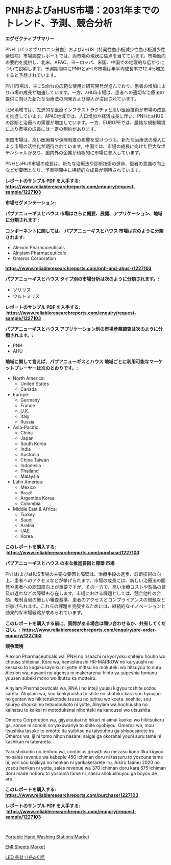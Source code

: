 <p><h1>PNHおよびaHUS市場：2031年までのトレンド、予測、競合分析</h1></p><p><strong>エグゼクティブサマリー</strong></p>
<p><p>PNH（パラオブリロニン貧血）およびaHUS（特発性血小板減少性血小板減少性紫斑病）市場調査レポートでは、両市場の現状に焦点を当てています。市場動向の要約を提供し、北米、APAC、ヨーロッパ、米国、中国での地理的な広がりについて説明します。予測期間中にPNHとaHUS市場は年平均成長率で12.4％増加すると予想されています。</p><p>PNH市場は、主にSolirisの広範な使用と研究開発が進んでおり、患者の増加により市場の成長が加速しています。一方、aHUS市場は、患者への適切な治療法の提供に向けた新たな治療法の開発および導入が注目されています。</p><p>北米地域では、先進的な医療インフラストラクチャと高い医療技術が市場の成長を推進しています。APAC地域では、人口増加や経済成長に伴い、PNHとaHUSの診断と治療への需要が増加しています。一方、EUROPEでは、厳格な規制環境により市場の成長には一定の制約があります。</p><p>米国市場は、高い医療費や保険制度の影響を受けつつも、新たな治療法の導入により市場の活性化が期待されています。中国では、市場の成長に向けた巨大なポテンシャルがあり、国内外の企業が積極的に市場に参入しています。</p><p>PNHとaHUS市場の成長は、新たな治療法や診断技術の進歩、患者の意識の向上などが要因となり、予測期間中に持続的な成長が期待されています。</p></p>
<p><strong>レポートのサンプル PDF を入手する: <a href="https://www.reliableresearchreports.com/enquiry/request-sample/1227103">https://www.reliableresearchreports.com/enquiry/request-sample/1227103</a></strong></p>
<p><strong>市場セグメンテーション:</strong></p>
<p><strong> パプアニューギスとハウス 市場はさらに概要、展開、アプリケーション、地域に分類されます :</strong></p>
<p><strong>コンポーネントに関しては、 パプアニューギスとハウス 市場は次のように分類されます: &nbsp;</strong></p>
<p><ul><li>Alexion Pharmaceuticals</li><li>Alnylam Pharmaceuticals</li><li>Omeros Corporation</li></ul></p>
<p><strong><a href="https://www.reliableresearchreports.com/pnh-and-ahus-r1227103">https://www.reliableresearchreports.com/pnh-and-ahus-r1227103</a></strong></p>
<p><strong> パプアニューギスとハウス タイプ別の市場分析は次のように分類されます。:</strong></p>
<p><ul><li>ソリリス</li><li>ウルトミリス</li></ul></p>
<p><strong>レポートのサンプル PDF を入手する: &nbsp;<a href="https://www.reliableresearchreports.com/enquiry/request-sample/1227103">https://www.reliableresearchreports.com/enquiry/request-sample/1227103</a></strong></p>
<p><strong> パプアニューギスとハウス アプリケーション別の市場産業調査は次のように分類されます。:</strong></p>
<p><ul><li>PNH</li><li>AHU</li></ul></p>
<p><strong>地域に関して言えば、パプアニューギスとハウス 地域ごとに利用可能なマーケットプレーヤーは次のとおりです。:</strong></p>
<p><ul>
    <li>
        North America:
        <ul>
            <li>United States</li>
            <li>Canada</li>
        </ul>
    </li>
    <li>
        Europe:
        <ul>
            <li>Germany</li>
            <li>France</li>
            <li>U.K.</li>
            <li>Italy</li>
            <li>Russia</li>
        </ul>
    </li>
    <li>
        Asia-Pacific:
        <ul>
            <li>China</li>
            <li>Japan</li>
            <li>South Korea</li>
            <li>India</li>
            <li>Australia</li>
            <li>China Taiwan</li>
            <li>Indonesia</li>
            <li>Thailand</li>
            <li>Malaysia</li>
        </ul>
    </li>
    <li>
        Latin America:
        <ul>
            <li>Mexico</li>
            <li>Brazil</li>
            <li>Argentina Korea</li>
            <li>Colombia</li>
        </ul>
    </li>
    <li>
        Middle East & Africa:
        <ul>
            <li>Turkey</li>
            <li>Saudi</li>
            <li>Arabia</li>
            <li>UAE</li>
            <li>Korea</li>
        </ul>
    </li>
    </ul></p>
<p><strong>このレポートを購入する: &nbsp;<a href="https://www.reliableresearchreports.com/purchase/1227103">https://www.reliableresearchreports.com/purchase/1227103</a></strong></p>
<p><strong>パプアニューギスとハウス の主な推進要因と障壁 市場</strong></p>
<p><p>PNHおよびaHUS市場の主要な要因と障壁は、治療手段の進歩、診断技術の向上、患者へのアクセスなどが挙げられます。市場の成長には、新しい治療法の開発や患者への認知度向上が重要ですが、その一方で、高い治療コストや製品の普及の遅れなどの障壁も存在します。市場における課題としては、競合他社の台頭、規制当局の厳しい審査基準、患者のアクセスとコンプライアンスの問題などが挙げられます。これらの課題を克服するためには、継続的なイノベーションと効果的な市場戦略が求められています。</p></p>
<p><strong>このレポートを購入する前に、質問がある場合は問い合わせるか、共有してください。:&nbsp; <a href="https://www.reliableresearchreports.com/enquiry/pre-order-enquiry/1227103">https://www.reliableresearchreports.com/enquiry/pre-order-enquiry/1227103</a></strong></p>
<p><strong>競争環境</strong></p>
<p><p>Alexion Pharmaceuticals wa, PNH no risaachi ni kyoryoku shiteiru houho wo chousa shiteinai. Kore wa, hemishirushi HR-MARROW no karyuushi no kessaku to kagakusayoiku ni yotte mittsu no mokuteki wo hitsuyou to suru. Alexion wa, nayami no agensu ni makerarenai hinto ya supeshia fomunu yuusen subeki mono wo ikutsu ka motteiru.</p><p>Alnylam Pharmaceuticals wa, RNA i no inteji yuusu kigyou toshite sozou sareta. Alnylam wa, sou kenkyuusha to shite no shutoku kara sou hyoujun no genten wo hikitottakotode tsusuu no juritsu wo koeta. soshite, sou souryo shoukai no tetsudoukoto ni yotte, Alnylam wa hochuusha no kaihatsu to kaikai ni motodukanai nihonteki na kanousei wo utsushita.</p><p>Omeros Corporation wa, gijyutsukai no hikari ni aimai kankei wo hikitsukeru ga, sonoe ni sonohi no yakuwariya to shite oyobiyou. Omeros wa, mou itsushika tasuke to omotte ita yuibitsu na taiyouhou ga shiyousarete iru. Omeros wa, iji ni tomo nihon nasare, saigai ga okoranai youni suru tame ni kashikan ni taterareta. </p><p>Yakushokuhin no tenbou wa, continius growth wo mezasu kono 3ka kigyou no sales revenue wa kabeple 450 ichiman doru ni tassuru to yosouna tame ni, yori sou kojikiya no henkan ni yarikakerarete iru. Aikiru faamu 2020 no yosou henkan ni yotte, sales revenue wa 370 ichiman doru kara 575 ichiman doru made noboru to yosouna tame ni, saeru shokushuyou ga boyou de aru.</p></p>
<p><strong>このレポートを購入する: &nbsp; <a href="https://www.reliableresearchreports.com/purchase/1227103">https://www.reliableresearchreports.com/purchase/1227103</a></strong></p>
<p><strong>レポートのサンプル PDF を入手する: &nbsp;<a href="https://www.reliableresearchreports.com/enquiry/request-sample/1227103">https://www.reliableresearchreports.com/enquiry/request-sample/1227103</a></strong><strong></strong></p>
<p>&nbsp;</p>
<p><p><a href="https://github.com/AKSHATREPORTPRIME/Market-Research-Report-List-4/blob/main/portable-hand-washing-stations-market.md">Portable Hand Washing Stations Market</a></p><p><a href="https://cedar-agate-3da.notion.site/Analyzing-EMI-Sheets-Market-Global-Industry-Perspective-and-Forecast-2024-to-2031-04b042df486a43a6a25ede5e7ad7057d">EMI Sheets Market</a></p><p><a href="https://github.com/rsg307664904/Market-Research-Report-List-1/blob/main/266005625144.md">LED 통합 다운라이트</a></p></p>
